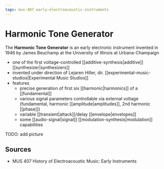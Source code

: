 ```yaml
---
tags: mus-407 early-electroacoustic-instruments
---
```


# Harmonic Tone Generator

The **Harmonic Tone Generator** is an early electronic instrument invented in 1946 by James Beuchamp at the University of Illinois at Urbana-Champaign

- one of the first voltage-controlled [[additive-synthesis|additive]] [[synthesizer|synthesizers]]
- invented under direction of Lejaren Hiller, dir. [[experimental-music-studios|Experimental Music Studios]]
- features
  - precise generation of first six [[harmonic|harmonics]] of a [[fundamental]]
  - various signal parameters controllable via external voltage (fundamental, harmonic [[amplitude|amplitudes]], 2nd harmonic [[phase]])
  - variable [[transient|attack]]/delay [[envelope|envelopes]]
  - some [[audio-signal|signal]] [[modulation-synthesis|modulation]] capabilities

TODO: add picture

## Sources

- MUS 407 History of Electroacoustic Music: Early Instruments

